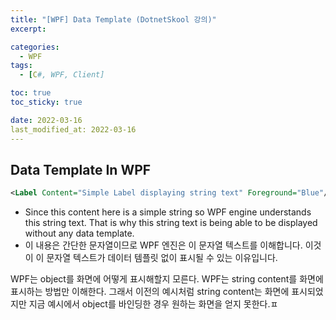 ```yaml
---
title: "[WPF] Data Template (DotnetSkool 강의)"
excerpt:

categories:
  - WPF
tags:
  - [C#, WPF, Client]

toc: true
toc_sticky: true

date: 2022-03-16
last_modified_at: 2022-03-16
---
```


## Data Template In WPF

```xml
<Label Content="Simple Label displaying string text" Foreground="Blue"/>
```

- Since this content here is a simple string so WPF engine understands this string text. That is why this string text is being able to be displayed without any data template.
- 이 내용은 간단한 문자열이므로 WPF 엔진은 이 문자열 텍스트를 이해합니다. 이것이 이 문자열 텍스트가 데이터 템플릿 없이 표시될 수 있는 이유입니다.

WPF는 object를 화면에 어떻게 표시해할지 모른다. WPF는 string content를 화면에 표시하는 방법만 이해한다. 그래서 이전의 예시처럼 string content는 화면에 표시되었지만 지금 예시에서 object를 바인딩한 경우 원하는 화면을 얻지 못한다.ㅍ
